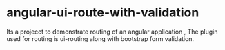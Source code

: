 # angular-ui-route-with-validation

Its a projecct to demonstrate routing of an angular application , The plugin used for routing is ui-routing along with 
bootstrap form validation.

